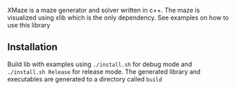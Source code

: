 XMaze is a maze generator and solver written in c++. The maze is visualized using xlib which is the only dependency. See examples on how to use this library

## Installation
Build lib with examples using `./install.sh` for debug mode and `./install.sh Release` for release mode. The generated library and executables are generated to a directory called `build`
